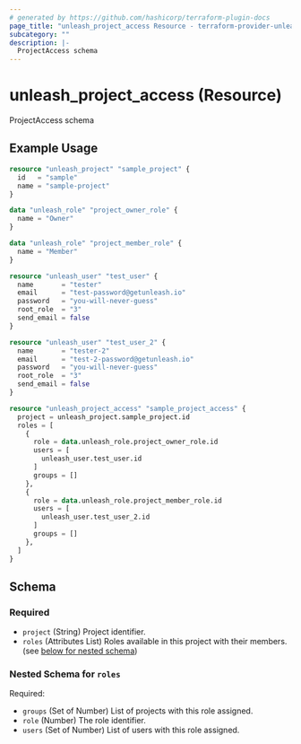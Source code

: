 ```yaml
---
# generated by https://github.com/hashicorp/terraform-plugin-docs
page_title: "unleash_project_access Resource - terraform-provider-unleash"
subcategory: ""
description: |-
  ProjectAccess schema
---
```


# unleash_project_access (Resource)

ProjectAccess schema

## Example Usage

```terraform
resource "unleash_project" "sample_project" {
  id   = "sample"
  name = "sample-project"
}

data "unleash_role" "project_owner_role" {
  name = "Owner"
}

data "unleash_role" "project_member_role" {
  name = "Member"
}

resource "unleash_user" "test_user" {
  name       = "tester"
  email      = "test-password@getunleash.io"
  password   = "you-will-never-guess"
  root_role  = "3"
  send_email = false
}

resource "unleash_user" "test_user_2" {
  name       = "tester-2"
  email      = "test-2-password@getunleash.io"
  password   = "you-will-never-guess"
  root_role  = "3"
  send_email = false
}

resource "unleash_project_access" "sample_project_access" {
  project = unleash_project.sample_project.id
  roles = [
    {
      role = data.unleash_role.project_owner_role.id
      users = [
        unleash_user.test_user.id
      ]
      groups = []
    },
    {
      role = data.unleash_role.project_member_role.id
      users = [
        unleash_user.test_user_2.id
      ]
      groups = []
    },
  ]
}
```

<!-- schema generated by tfplugindocs -->
## Schema

### Required

- `project` (String) Project identifier.
- `roles` (Attributes List) Roles available in this project with their members. (see [below for nested schema](#nestedatt--roles))

<a id="nestedatt--roles"></a>
### Nested Schema for `roles`

Required:

- `groups` (Set of Number) List of projects with this role assigned.
- `role` (Number) The role identifier.
- `users` (Set of Number) List of users with this role assigned.
